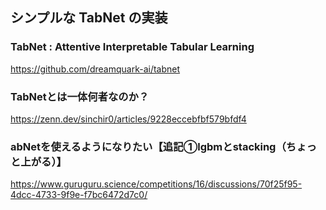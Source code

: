 ## シンプルな TabNet の実装

### TabNet : Attentive Interpretable Tabular Learning
https://github.com/dreamquark-ai/tabnet

### TabNetとは一体何者なのか？
https://zenn.dev/sinchir0/articles/9228eccebfbf579bfdf4

### abNetを使えるようになりたい【追記①lgbmとstacking（ちょっと上がる）】
https://www.guruguru.science/competitions/16/discussions/70f25f95-4dcc-4733-9f9e-f7bc6472d7c0/

